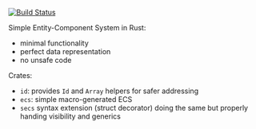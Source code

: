 [![Build Status](https://travis-ci.org/kvark/simplecs.png?branch=master)](https://travis-ci.org/kvark/simplecs)

Simple Entity-Component System in Rust:
  - minimal functionality
  - perfect data representation
  - no unsafe code

Crates:
  - `id`: provides `Id` and `Array` helpers for safer addressing
  - `ecs`: simple macro-generated ECS
  - `secs` syntax extension (struct decorator) doing the same but properly handing visibility and generics

